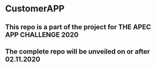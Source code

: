 # CustomerAPP
## This repo is a part of the project for THE APEC APP CHALLENGE 2020 
## The complete repo will be unveiled on or after 02.11.2020
